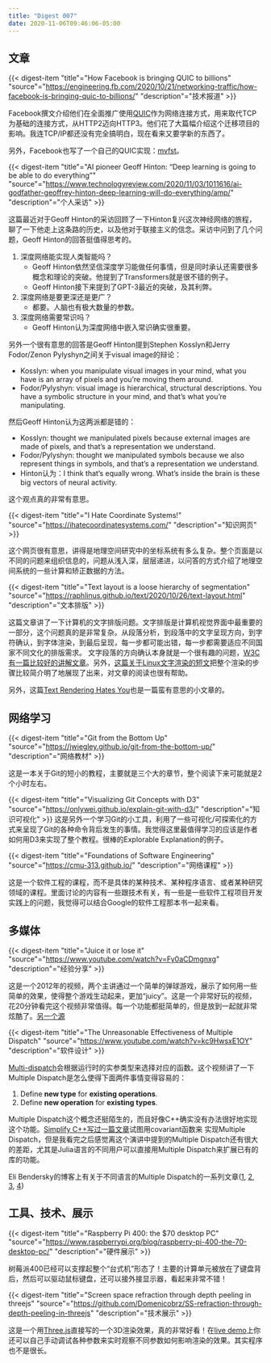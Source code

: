 ```yaml
---
title: "Digest 007"
date: 2020-11-06T09:46:06-05:00
---
```


## 文章

{{< digest-item "title"="How Facebook is bringing QUIC to billions" "source"="https://engineering.fb.com/2020/10/21/networking-traffic/how-facebook-is-bringing-quic-to-billions/" "description"="技术报道" >}}

Facebook撰文介绍他们在全面推广使用[QUIC](https://quicwg.org/)作为网络连接方式，用来取代TCP为基础的连接方式，从HTTP2迈向HTTP3。他们花了大篇幅介绍这个迁移项目的影响。我连TCP/IP都还没有完全搞明白，现在看来又要学新的东西了。

另外，Facebook也写了一个自己的QUIC实现：[mvfst](https://github.com/facebookincubator/mvfst)。

{{< digest-item "title"="AI pioneer Geoff Hinton: “Deep learning is going to be able to do everything”" "source"="https://www.technologyreview.com/2020/11/03/1011616/ai-godfather-geoffrey-hinton-deep-learning-will-do-everything/amp/" "description"="个人采访" >}}

这篇最近对于Geoff Hinton的采访回顾了一下Hinton复兴这次神经网络的旅程，聊了一下他走上这条路的历史，以及他对于联接主义的信念。采访中问到了几个问题，Geoff Hinton的回答挺值得思考的。

1. 深度网络能实现人类智能吗？
   * Geoff Hinton依然坚信深度学习能做任何事情，但是同时承认还需要很多概念和理论的突破。他提到了Transformers就是很不错的例子。
   * Geoff Hinton接下来提到了GPT-3最近的突破，及其利弊。
2. 深度网络是要更深还是更广？
   * 都要。人脑也有极大数量的参数。
3. 深度网络需要常识吗？
   * Geoff Hinton认为深度网络中嵌入常识确实很重要。

另外一个很有意思的回答是Geoff Hinton提到Stephen Kosslyn和Jerry Fodor/Zenon Pylyshyn之间关于visual image的辩论：

* Kosslyn: when you manipulate visual images in your mind, what you have is an array of pixels and you’re moving them around.
* Fodor/Pylyshyn: visual image is hierarchical, structural descriptions. You have a symbolic structure in your mind, and that’s what you’re manipulating.

然后Geoff Hinton认为这两派都是错的：
* Kosslyn: thought we manipulated pixels because external images are made of pixels, and that’s a representation we understand.
* Fodor/Pylyshyn: thought we manipulated symbols because we also represent things in symbols, and that’s a representation we understand.
* Hinton认为：I think that’s equally wrong. What’s inside the brain is these big vectors of neural activity.

这个观点真的非常有意思。

{{< digest-item "title"="I Hate Coordinate Systems!" "source"="https://ihatecoordinatesystems.com/" "description"="知识网页" >}}

这个网页很有意思，讲得是地理空间研究中的坐标系统有多么复杂。整个页面是以不同的问题来组织信息的，问题从浅入深，层层递进，以问答的方式介绍了地理空间系统的一些计算和矫正数据的方法。

{{< digest-item "title"="Text layout is a loose hierarchy of segmentation" "source"="https://raphlinus.github.io/text/2020/10/26/text-layout.html" "description"="文本排版" >}}

这篇文章讲了一下计算机的文字排版问题。文字排版是计算机视觉界面中最重要的一部分，这个问题真的是非常复杂。从段落分析，到段落中的文字呈现方向，到字符确认，到字体渲染，到最后呈现，每一步都可能出错，每一步都需要适应不同国家不同文化的排版需求。 文字段落的方向确认本身就是一个很有趣的问题，[W3C有一篇比较好的讲解文章](https://www.w3.org/International/articles/inline-bidi-markup/uba-basics)。另外，[这篇关于Linux文字渲染的短文](https://mrandri19.github.io/2019/07/24/modern-text-rendering-linux-overview.html)把整个渲染的步骤比较简介明了地展现了出来，对文章的阅读也很有帮助。

另外，这篇[Text Rendering Hates You](https://gankra.github.io/blah/text-hates-you/)也是一篇蛮有意思的小文章的。

## 网络学习

{{< digest-item "title"="Git from the Bottom Up" "source"="https://jwiegley.github.io/git-from-the-bottom-up/" "description"="网络教材" >}}

这是一本关于Git的短小的教程，主要就是三个大的章节，整个阅读下来可能就是2个小时左右。

{{< digest-item "title"="Visualizing Git Concepts with D3" "source"="https://onlywei.github.io/explain-git-with-d3/" "description"="知识可视化" >}}
这是另外一个学习Git的小工具，利用了一些可视化/可探索化的方式来呈现了Git的各种命令背后发生的事情。我觉得这里最值得学习的应该是作者如何用D3来实现了整个教程。很棒的Explorable Explanation的例子。

{{< digest-item "title"="Foundations of Software Engineering" "source"="https://cmu-313.github.io/" "description"="网络课程" >}}

这是一个软件工程的课程，而不是具体的某种技术、某种程序语言、或者某种研究领域的课程。里面讨论的内容有一些跟技术有关，有一些是一些软件工程项目开发实践上的问题，我觉得可以结合Google的软件工程那本书一起来看。

## 多媒体

{{< digest-item "title"="Juice it or lose it" "source"="https://www.youtube.com/watch?v=Fy0aCDmgnxg" "description"="经验分享" >}}

这是一个2012年的视频，两个主讲通过一个简单的弹球游戏，展示了如何用一些简单的效果，使得整个游戏生动起来，更加“juicy”。这是一个非常好玩的视频，花20分钟看完这个视频非常值得。每一个功能都挺简单的，但是放到一起就非常炫酷了。[另一个源](https://www.gdcvault.com/play/1016487/Juice-It-or-Lose)

{{< digest-item "title"="The Unreasonable Effectiveness of Multiple Dispatch" "source"="https://www.youtube.com/watch?v=kc9HwsxE1OY" "description"="软件设计" >}}

[Multi-dispatch](https://en.wikipedia.org/wiki/Multiple_dispatch)会根据运行时的实参类型来选择对应的函数。这个视频讲了一下Multiple Dispatch是怎么使得下面两件事情变得容易的：
1. Define **new type** for **existing operations**.
2. Define **new operation** for **existing types**.

Multiple Dispatch这个概念还挺陌生的，而且好像C++确实没有办法很好地实现这个功能。[Simplify C++写过一篇文章](https://arne-mertz.de/2019/10/multiple-dispatch-over-covariant-functions/)试图用covariant函数来
实现Multiple Dispatch，但是我看完之后感觉离这个演讲中提到的Multiple Dispatch还有很大的差距，尤其是Julia语言的不同用户可以直接用Multiple Dispatch来扩展已有的库的功能。

Eli Bendersky的博客上有关于不同语言的Multiple Dispatch的一系列文章([1](https://eli.thegreenplace.net/2016/a-polyglots-guide-to-multiple-dispatch/), [2](https://eli.thegreenplace.net/2016/a-polyglots-guide-to-multiple-dispatch-part-2/), [3](https://eli.thegreenplace.net/2016/a-polyglots-guide-to-multiple-dispatch-part-3/), [4](https://eli.thegreenplace.net/2016/a-polyglots-guide-to-multiple-dispatch-part-4/))

## 工具、技术、展示

{{< digest-item "title"="Raspberry Pi 400: the $70 desktop PC" "source"="https://www.raspberrypi.org/blog/raspberry-pi-400-the-70-desktop-pc/" "description"="硬件展示" >}}

树莓派400已经可以支撑起整个“台式机”形态了！主要的计算单元被放在了键盘背后，然后可以驱动鼠标键盘，还可以接外接显示器，看起来非常不错！

{{< digest-item "title"="Screen space refraction through depth peeling in threejs" "source"="https://github.com/Domenicobrz/SS-refraction-through-depth-peeling-in-threejs" "description"="技术展示" >}}

这是一个用[Three.js](https://threejs.org/)直接写的一个3D渲染效果，真的非常好看！在[live demo](https://domenicobrz.github.io/webgl/projects/SSRefractionDepthPeeling/)上你还可以自己手动调试各种参数来实时观察不同参数如何影响渲染的效果。其实程序也不是很长。

